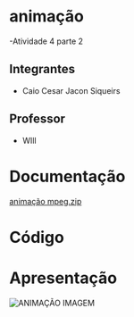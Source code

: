 # animação

-Atividade 4 parte 2

## Integrantes

- Caio Cesar Jacon Siqueirs

## Professor

- WIll

# Documentação

[animação mpeg.zip](https://github.com/user-attachments/files/18083107/animacao.mpeg.zip)

# Código

# Apresentação

![ANIMAÇÃO IMAGEM](https://github.com/user-attachments/assets/873c2c48-5a1a-4fee-91bb-878a384b691b)
